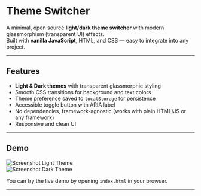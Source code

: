 # Theme Switcher

A minimal, open source **light/dark theme switcher** with modern glassmorphism (transparent UI) effects.  
Built with **vanilla JavaScript**, HTML, and CSS — easy to integrate into any project.

---

## Features

- **Light & Dark themes** with transparent glassmorphic styling  
- Smooth CSS transitions for background and text colors  
- Theme preference saved to `localStorage` for persistence  
- Accessible toggle button with ARIA label  
- No dependencies, framework-agnostic (works with plain HTML/JS or any framework)  
- Responsive and clean UI  

---

## Demo

![Screenshot Light Theme](./screenshots/light-theme.png)  
![Screenshot Dark Theme](./screenshots/dark-theme.png)  

You can try the live demo by opening `index.html` in your browser.

---
